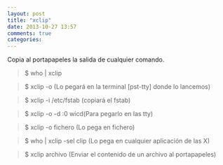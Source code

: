 ```yaml
---
layout: post
title: "xclip"
date: 2013-10-27 13:57
comments: true
categories: 
---
```

Copia al portapapeles la salida de cualquier comando.

>$ who | xclip

>$ xclip -o (Lo pegará en la terminal [pst-tty] donde lo lancemos)

>$ xclip -i /etc/fstab (copiará el fstab)

>$ xclip -o -d :0 wicd(Para pegarlo en las tty)

>$ xclip -o fichero (Lo pega en fichero)

>$ who | xclip -sel clip  (Lo pega en cualquier aplicación de las X)

>$ xclip archivo (Enviar el contenido de un archivo al portapapeles)


